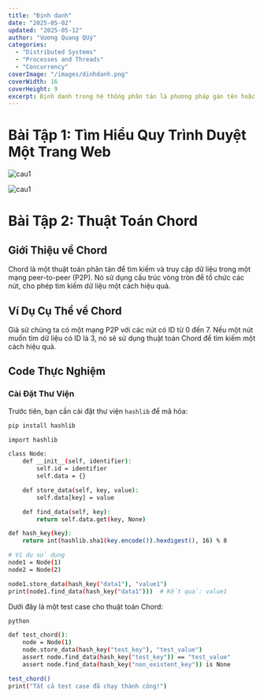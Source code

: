 ```yaml
---
title: "Định danh"
date: "2025-05-02"
updated: "2025-05-12"
author: "Vương Quang QUý"
categories:
  - "Distributed Systems"
  - "Processes and Threads"
  - "Concurrency"
coverImage: "/images/dinhdanh.png"
coverWidth: 16
coverHeight: 9
excerpt: Định danh trong hệ thống phân tán là phương pháp gán tên hoặc ID cho các nút, tài nguyên hoặc dịch vụ, giúp chúng có thể được xác định và truy cập một cách hiệu quả trong môi trường mạng phân tán.
---
```

# Bài Tập 1: Tìm Hiểu Quy Trình Duyệt Một Trang Web
![cau1](/images/dinhdanh.jpg)

![cau1](/images/dinhdanh2.jpg)




# Bài Tập 2: Thuật Toán Chord

## Giới Thiệu về Chord
Chord là một thuật toán phân tán để tìm kiếm và truy cập dữ liệu trong một mạng peer-to-peer (P2P). Nó sử dụng cấu trúc vòng tròn để tổ chức các nút, cho phép tìm kiếm dữ liệu một cách hiệu quả.

## Ví Dụ Cụ Thể về Chord
Giả sử chúng ta có một mạng P2P với các nút có ID từ 0 đến 7. Nếu một nút muốn tìm dữ liệu có ID là 3, nó sẽ sử dụng thuật toán Chord để tìm kiếm một cách hiệu quả.

## Code Thực Nghiệm

### Cài Đặt Thư Viện
Trước tiên, bạn cần cài đặt thư viện `hashlib` để mã hóa:

```bash
pip install hashlib

import hashlib

class Node:
    def __init__(self, identifier):
        self.id = identifier
        self.data = {}

    def store_data(self, key, value):
        self.data[key] = value

    def find_data(self, key):
        return self.data.get(key, None)

def hash_key(key):
    return int(hashlib.sha1(key.encode()).hexdigest(), 16) % 8

# Ví dụ sử dụng
node1 = Node(1)
node2 = Node(2)

node1.store_data(hash_key("data1"), "value1")
print(node1.find_data(hash_key("data1")))  # Kết quả: value1
```
Dưới đây là một test case cho thuật toán Chord:
```bash
python

def test_chord():
    node = Node(1)
    node.store_data(hash_key("test_key"), "test_value")
    assert node.find_data(hash_key("test_key")) == "test_value"
    assert node.find_data(hash_key("non_existent_key")) is None

test_chord()
print("Tất cả test case đã chạy thành công!")
```